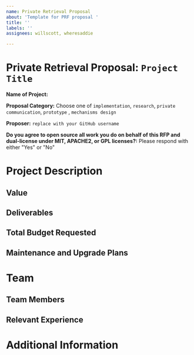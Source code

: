 ```yaml
---
name: Private Retrieval Proposal
about: 'Template for PRF proposal '
title: ''
labels: ''
assignees: willscott, wheresaddie

---
```


# Private Retrieval Proposal: `Project Title`

**Name of Project:**

**Proposal Category:** Choose one of `implementation`, `research`, `private communication`, `prototype` , `mechanisms design`

**Proposer:** `replace with your GitHub username`

**Do you agree to open source all work you do on behalf of this RFP and dual-license under MIT, APACHE2, or GPL licenses?:** Please respond with either "Yes" or "No"


<!-- If you choose to submit privately, you may stop here. -->
<!-- For private submissions, please send a PDF with the remainder of -->
<!-- your proposal by email to <fund at anonymity.dev> -->

# Project Description

<!-- Please include the following: -->
<!-- - Start with the need or problem you are trying to solve with this project. -->
<!-- - Describe why your solution is going to adequately solve this problem. -->
<!-- - Describe the unique technical solution to this project. -->
<!-- - List out contributing researchers and link to associated bio or CV if not including a summary -->

<!-- This section should be 2-3 paragraphs long. -->

## Value

<!-- Please describe in more detail why this proposal is valuable for Private Retrieval. Answer the following questions: -->
<!-- - What are the risks that will make executing on this project difficult? -->
<!-- - Describe the upside of getting this right and implications on the larger ecosystem -->

<!-- This section should be 1-3 paragraphs long. -->

## Deliverables

<!-- Please describe in detail what your final deliverable for this project will be. Include a specification of the project or paper and if functional what it will deliver when it is finished. -->

<!-- For implementation proposals, please provide a technical roadmap, breaking the technical development into a clear set of milestones. -->

## Total Budget Requested

<!--Sum up the total requested budget across all milestones, any development or university fees, and include that figure here. Also, please include a budget breakdown to specify how you are planning to spend these funds. If applying from a University, please consider any University gift or grant cost in the application total --> 

<!-- Current maximum is 100,000 USD -->

## Maintenance and Upgrade Plans

<!-- Specify your team's long-term plans for maintenance if applicable. -->

# Team

## Team Members

<!-- - Team Member 1 -->
<!-- - Team Member 2 -->
<!-- - Team Member 3 -->
<!-- - ...

## Team Member LinkedIn/Github or CV 

<!-- - Team Member 1 LinkedIn profile -->
<!-- - Team Member 2 LinkedIn profile -->
<!-- - Team Member 3 LinkedIn profile -->
<!-- - ...

## Team Website

<!-- Please link to your team's website here if available (make sure it's `https`) -->

## Relevant Experience

<!-- Please describe (in words) your team's relevant experience, and why you think you are the right team to build this project. You can cite your team's prior experience in similar domains, doing similar dev work, individual team members' backgrounds, etc. -->

# Additional Information
<!-- How did you learn about PRF? -->
<!-- Please provide the best email address for discussing the grant agreement and general next steps. If you prefer another method, please state it here. -->
<!-- Please include any additional information that you think would be useful in helping us to evaluate your proposal. -->
